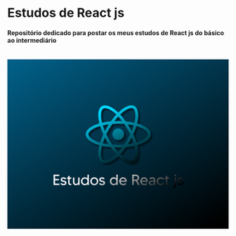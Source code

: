 # Estudos de React js

<h4>Repositório dedicado para postar os meus estudos de React js do básico ao intermediário</h4>

<br>

<img src="Frame 1.png" alt="">

